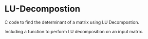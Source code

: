 # LU-Decompostion
C code to find the determinant of a matrix using LU Decompostion.

Including a function to perform LU decomposition on an input matrix.
